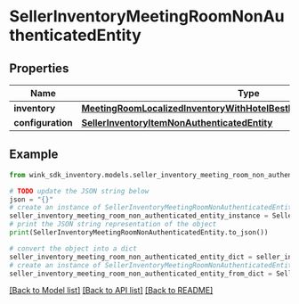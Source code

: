 # SellerInventoryMeetingRoomNonAuthenticatedEntity


## Properties

Name | Type | Description | Notes
------------ | ------------- | ------------- | -------------
**inventory** | [**MeetingRoomLocalizedInventoryWithHotelBestPriceNonAuthenticatedEntity**](MeetingRoomLocalizedInventoryWithHotelBestPriceNonAuthenticatedEntity.md) |  | [optional] 
**configuration** | [**SellerInventoryItemNonAuthenticatedEntity**](SellerInventoryItemNonAuthenticatedEntity.md) |  | [optional] 

## Example

```python
from wink_sdk_inventory.models.seller_inventory_meeting_room_non_authenticated_entity import SellerInventoryMeetingRoomNonAuthenticatedEntity

# TODO update the JSON string below
json = "{}"
# create an instance of SellerInventoryMeetingRoomNonAuthenticatedEntity from a JSON string
seller_inventory_meeting_room_non_authenticated_entity_instance = SellerInventoryMeetingRoomNonAuthenticatedEntity.from_json(json)
# print the JSON string representation of the object
print(SellerInventoryMeetingRoomNonAuthenticatedEntity.to_json())

# convert the object into a dict
seller_inventory_meeting_room_non_authenticated_entity_dict = seller_inventory_meeting_room_non_authenticated_entity_instance.to_dict()
# create an instance of SellerInventoryMeetingRoomNonAuthenticatedEntity from a dict
seller_inventory_meeting_room_non_authenticated_entity_from_dict = SellerInventoryMeetingRoomNonAuthenticatedEntity.from_dict(seller_inventory_meeting_room_non_authenticated_entity_dict)
```
[[Back to Model list]](../README.md#documentation-for-models) [[Back to API list]](../README.md#documentation-for-api-endpoints) [[Back to README]](../README.md)


